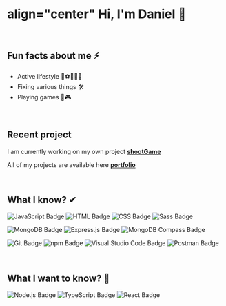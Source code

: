 # align="center" Hi, I'm Daniel 👋


<br>

## Fun facts about me ⚡
- Active lifestyle 💪⚽🚴‍♂️🎿
- Fixing various things 🛠
- Playing games 🎲🎮

<br>

## Recent project
I am currently working on my own project [**shootGame**](https://github.com/sirbuli/shootGame)

All of my projects are available here [**portfolio**](https://github.com/sirbuli?tab=repositories)

<br>

## What I know? ✔
![JavaScript Badge](https://img.shields.io/badge/JavaScript-%23F7DF1E.svg?&style=for-the-badge&logo=javascript&logoColor=black)
![HTML Badge](https://img.shields.io/badge/HTML-%23E34F26.svg?&style=for-the-badge&logo=html5&logoColor=white)
![CSS Badge](https://img.shields.io/badge/CSS-%231572B6.svg?&style=for-the-badge&logo=css3&logoColor=white)
![Sass Badge](https://img.shields.io/badge/Sass-%23CC6699.svg?&style=for-the-badge&logo=sass&logoColor=white)

![MongoDB Badge](https://img.shields.io/badge/MongoDB-%2347A248.svg?&style=for-the-badge&logo=mongodb&logoColor=white)
![Express.js Badge](https://img.shields.io/badge/Express.js-%23000000.svg?&style=for-the-badge&logo=express&logoColor=white)
![MongoDB Compass Badge](https://img.shields.io/badge/MongoDB_Compass-%2347A248.svg?&style=for-the-badge&logo=mongodb&logoColor=white)

![Git Badge](https://img.shields.io/badge/Git-%23F05033.svg?&style=for-the-badge&logo=git&logoColor=white)
![npm Badge](https://img.shields.io/badge/npm-%23CB3837.svg?&style=for-the-badge&logo=npm&logoColor=white)
![Visual Studio Code Badge](https://img.shields.io/badge/Visual%20Studio%20Code-%23007ACC.svg?&style=for-the-badge&logo=visual-studio-code&logoColor=white)
![Postman Badge](https://img.shields.io/badge/Postman-%23FF6C37.svg?&style=for-the-badge&logo=postman&logoColor=white)


<br>

## What I want to know? 👀
![Node.js Badge](https://img.shields.io/badge/Node.js-%23339933.svg?&style=for-the-badge&logo=node.js&logoColor=white)
![TypeScript Badge](https://img.shields.io/badge/TypeScript-%23007ACC.svg?&style=for-the-badge&logo=typescript&logoColor=white)
![React Badge](https://img.shields.io/badge/React-%2361DAFB.svg?&style=for-the-badge&logo=react&logoColor=black)



<!--

<div align="center">
  <h1 style="color: #0366d6; font-size: 48px; font-weight: bold;">Hi, I'm Daniel 👋</h1> 
  <img alt="Developer Badge" src="https://img.shields.io/badge/Developer-gray?style=for-the-badge&logo=appveyor" style="width: 25%; height: 25%;"/>
</div>

<br>

<div>
  <h2 style="font-size: 42px; font-weight: bold;">Fun facts about me ⚡</h2>
  <ul>
    <li>Active lifestyle 💪⚽🚴‍♂️🎿</li>
    <li>Fixing various things 🛠</li>
    <li>Playing games 🎲🎮</li>
</div>

<br>
  
<div>
  <h2 style="font-size: 42px; font-weight: bold;">Recent project</h2>
  <p>Currently, I am working on my own project [**shootGame**](https://github.com/sirbuli/shootGame)</p>
  <p>All of my projects are availeble here [**portfolio**](https://github.com/sirbuli?tab=repositories)</p>

</div>

<br>  
  
**sirbuli/sirbuli** is a ✨ _special_ ✨ repository because its `README.md` (this file) appears on your GitHub profile.

Here are some ideas to get you started:


- 👯 I’m looking to collaborate on ...
- 🤔 I’m looking for help with ...
- 💬 Ask me about ...
- 📫 How to reach me: ...
- 😄 Pronouns: ...
-->





